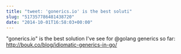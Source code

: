 ```yaml
---
title: "tweet: 'gonerics.io' is the best soluti"
slug: "517357786481438720"
date: "2014-10-01T16:58:03+00:00"
---
```

"gonerics.io" is the best solution I've see for @golang generics so far: http://bouk.co/blog/idiomatic-generics-in-go/